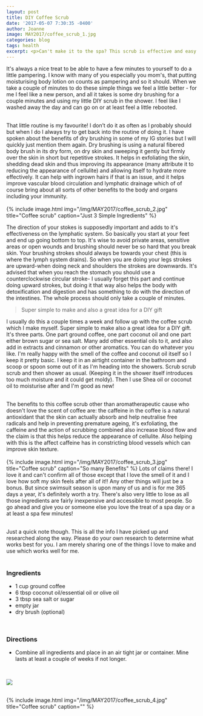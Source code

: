 ```yaml
---
layout: post
title: DIY Coffee Scrub
date: '2017-05-07 7:30:35 -0400'
author: Joanne
image: MAY2017/coffee_scrub_1.jpg
categories: blog
tags: health
excerpt: <p>Can't make it to the spa? This scrub is effective and easy to make</p>
---
```


It's always a nice treat to be able to have a few minutes to yourself to do a little pampering.  I know with many of you especially you mom's, that putting moisturising body lotion on counts as pampering and so it should.  When we take a couple of minutes to do these simple things we feel a little better - for me I feel like a new person, and all it takes is some  dry brushing for a couple minutes and using my little DIY scrub in the shower. I feel like I washed away the day and can go on or at least feel a little rebooted.
<br>
<br>

That little routine is my favourite! I don’t do it as often as I probably should but when I do I always try to get back into the routine of doing it.  I have spoken about the benefits of dry brushing in some of my IG stories but I will quickly just mention them again.  Dry brushing  is using a natural fibered body brush in its dry form, on dry skin and sweeping it gently but firmly over the skin in short but repetitive strokes. It helps in exfoliating the skin, shedding dead skin and thus improving its appearance (many attribute it to reducing the appearance of cellulite) and allowing itself to hydrate more effectively. It can help with ingrown hairs if that is an issue, and it helps improve vascular blood circulation and lymphatic drainage which of of course bring about all sorts of other benefits to the body and organs including your immunity.
<br>
<br>
{% include image.html
            img="/img/MAY2017/coffee_scrub_2.jpg"
            title="Coffee scrub"
            caption="Just 3 Simple Ingredients" %}

The direction of your stokes is supposedly important and adds to it's effectiveness on the lymphatic system.  So basically you start at your feet and end up going bottom to top.  It's wise to avoid private areas, sensitive areas or open wounds and brushing should never be so hard that you break skin.  Your brushing strokes should always be towards your chest (this is where the lymph system drains). So when you are doing your legs strokes are upward-when doing neck and shoulders the strokes are downwards.  It's advised that when you reach the stomach you should use a counterclockwise circular stroke- I usually forget this part and continue doing upward strokes, but doing it that way also helps the body with detoxification and digestion and has something to do with the direction of the intestines.  The whole process should only take a couple of minutes.

> Super simple to make and also a great idea for a DIY gift

I usually do this a couple times a week and follow up with the coffee scrub which I make myself.  Super simple to make also a great idea for a DIY gift. It's three parts. One part ground coffee, one part coconut oil and one part either brown sugar or sea salt.  Many add other essential oils to it, and also add in extracts and cinnamon or other aromatics. You can do whatever you like. I'm really happy with the smell of the coffee and coconut oil itself so I keep it pretty basic. I keep it in an airtight container in the bathroom and scoop or spoon some out of it as I'm heading into the showers. Scrub scrub scrub and then shower as usual. (Keeping it in the shower itself introduces too much moisture and it could get moldy). Then I use Shea oil or coconut oil to moisturise after and I'm good as new!
<br>
<br>

The benefits to this coffee scrub other than aromatherapeutic cause who doesn't love the scent of coffee are: the caffeine in the coffee is a natural antioxidant that the skin can actually absorb and help neutralise free radicals and help in preventing premature ageing, it's exfoliating, the caffeine and the action of scrubbing combined also increase blood flow and the claim is that this helps reduce the appearance of cellulite. Also helping with this is the affect caffeine has in constricting blood vessels which can improve skin texture.  
<br>
{% include image.html
            img="/img/MAY2017/coffee_scrub_3.jpg"
            title="Coffee scrub"
            caption="So many Benefits" %}
Lots of claims there! I love it and can't confirm all of those except that I love the smell of it and I love how soft my skin feels after all of it!! Any other things will just be a bonus. But since swimsuit season is upon many of us and is for me 365 days a year,  it's definitely worth a try.  There's also very little to lose as all those ingredients are fairly inexpensive and accessible to most people. So go ahead and give you or someone else you love the treat of a spa day or a at least a spa few minutes!
<br>
<br>

Just a quick note though. This is all the info I have picked up and researched along the way.  Please do your own research to determine what works best for you. I am merely sharing one of the things I love to make and use which works well for me.  
<br>

### Ingredients

* 1 cup ground coffee
* 6 tbsp coconut oil/essential oil or olive oil
* 3 tbsp sea salt or sugar
* empty jar
* dry brush (optional)
<br>

### Directions

* Combine all ingredients and place in an air tight jar or container.  Mine lasts at least a couple of weeks if not longer.
<br>

<p class="apple__news__logo"><a href="https://apple.news/TKVtoVhGUQSuiufA4bqI-gg"><img src="{{ basesite.url }}/img/apple_news.svg" /></a></p>


<br>
{% include image.html
            img="/img/MAY2017/coffee_scrub_4.jpg"
            title="Coffee scrub"
            caption="" %}




